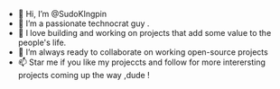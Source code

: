 - 👋 Hi, I’m @SudoKIngpin
- 👀 I’m a passionate technocrat guy .
- 🌱 I love building and working on projects that add some value to the  people's life. 
- 💞️ I’m always ready to collaborate on working open-source projects
- 📫  Star me if you like my projeccts and follow for more interersting projects coming up the way ,dude ! 

<!---
SudoKIngpin/SudoKIngpin is a ✨ special ✨ repository because its `README.md` (this file) appears on your GitHub profile.
You can click the Preview link to take a look at your changes.
--->
